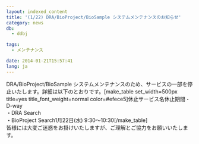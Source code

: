 ```yaml
---
layout: indexed_content
title: '(1/22) DRA/BioProject/BioSample システムメンテナンスのお知らせ'
category: news
db:
  - ddbj

tags:
  - メンテナンス

date: 2014-01-21T15:57:41
lang: ja
---
```


DRA/BioProject/BioSample システムメンテナンスのため、サービスの一部を停止いたします。詳細は以下のとおりです。[make_table set_width=500px title=yes title_font_weight=normal color=#efece5]休止サービス名休止期間・D-way<br>・DRA Search<br>・BioProject Search1月22日(水) 9:30～10:30[/make_table]<br>皆様には大変ご迷惑をお掛けいたしますが、ご理解とご協力をお願いいたします。
